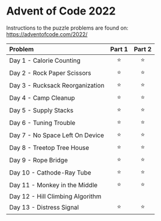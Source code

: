 # Advent of Code 2022

Instructions to the puzzle problems are found on: https://adventofcode.com/2022/

| **Problem**                      | Part 1 | Part 2 |
|:---------------------------------|:------:|:------:|
| Day  1 - Calorie Counting        | :star: | :star: |
| Day  2 - Rock Paper Scissors     | :star: | :star: |
| Day  3 - Rucksack Reorganization | :star: | :star: |
| Day  4 - Camp Cleanup            | :star: | :star: |
| Day  5 - Supply Stacks           | :star: | :star: |
| Day  6 - Tuning Trouble          | :star: | :star: |
| Day  7 - No Space Left On Device | :star: | :star: |
| Day  8 - Treetop Tree House      | :star: | :star: |
| Day  9 - Rope Bridge             | :star: | :star: |
| Day 10 - Cathode-Ray Tube        | :star: | :star: |
| Day 11 - Monkey in the Middle    | :star: | :star: |
| Day 12 - Hill Climbing Algorithm |        |        |
| Day 13 - Distress Signal         | :star: | :star: |